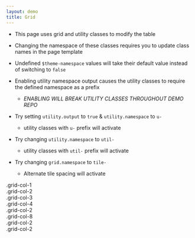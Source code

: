 ```yaml
---
layout: demo
title: Grid
---
```


- This page uses grid and utility classes to modify the table

- Changing the namespace of these classes requires you to update class names in the page template
- Undefined `$theme-namespace` values will take their default value instead of switching to `false`
- Enabling utility namespace output causes the utility classes to require the defined namespace as a prefix
  - _ENABLING WILL BREAK UTILITY CLASSES THROUGHOUT DEMO REPO_
- Try setting `utility.output` to `true` & `utility.namespace` to `u-`
  - utility classes with `u-` prefix will activate
- Try changing `utility.namespace` to `util-`
  - utility classes with `util-` prefix will activate
- Try changing `grid.namespace` to `tile-`
  - Alternate tile spacing will activate

<div class="grid-row tile-row bg-red tablet:bg-primary desktop:bg-orange u-bg-green">
  <div class="tile padding-4 grid-col-1 tile-col-6">.grid-col-1</div>
  <div class="tile padding-4 grid-col-2 tile-col-1">.grid-col-2</div>
  <div class="tile padding-4 grid-col-3 tile-col-1">.grid-col-3</div>
  <div class="tile padding-4 grid-col-4 tile-col-1">.grid-col-4</div>
  <div class="tile padding-4 grid-col-2 tile-col-3">.grid-col-2</div>
</div>
<div class="grid-row tile-row bg-red util-bg-green">
  <div class="tile padding-4 grid-col-8 tile-col-2">.grid-col-8</div>
  <div class="tile padding-4 grid-col-2 tile-col-2">.grid-col-2</div>
  <div class="tile padding-4 grid-col-2 tile-col-8">.grid-col-2</div>
</div>